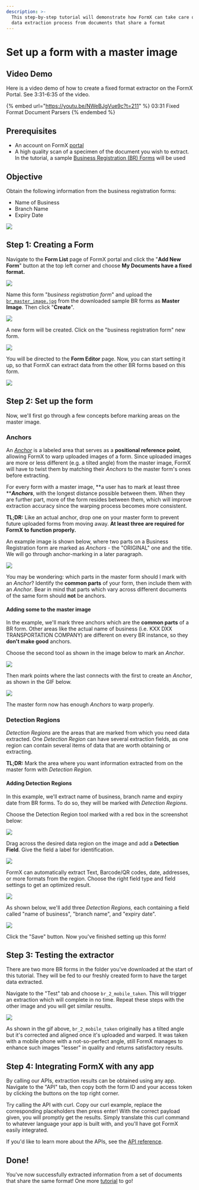 ```yaml
---
description: >-
  This step-by-step tutorial will demonstrate how FormX can take care of the
  data extraction process from documents that share a format
---
```


# Set up a form with a master image

## Video Demo

Here is a video demo of how to create a fixed format extractor on the FormX Portal. See 3:31-6:35 of the video.

{% embed url="https://youtu.be/NWeBJgVue9c?t=211" %}
03:31 Fixed Format Document Parsers
{% endembed %}

## Prerequisites

* An account on FormX [portal](https://formextractor.oursky.com)
* A high quality scan of a specimen of the document you wish to extract. In the tutorial, a sample [Business Registration (BR) Forms](https://drive.google.com/drive/folders/12hSnSbN2JyY\_iwi3XAhBiMxpp1wCvHib?usp=sharing) will be used

## Objective

Obtain the following information from the business registration forms:&#x20;

* Name of Business
* Branch Name
* Expiry Date

![](../.gitbook/assets/sample-br-fields.jpg)

## Step 1: Creating a Form

Navigate to the **Form List** page of FormX portal and click the "**Add New Form**" button at the top left corner and choose **My Documents have a fixed format.**

![](<../.gitbook/assets/Add New Form.jpg>)

Name this form "_business registration form_" and upload the [`br_master_image.jpg`](https://drive.google.com/file/d/1YF3RddeqKW4J11vO9QhuiCOfWca9--Rh/view?usp=sharing) from the downloaded sample BR forms as **Master Image**. Then click "**Create**".

![](<../.gitbook/assets/Screenshot 2021-01-06 at 2.22.49 PM.png>)

A new form will be created. Click on the "business registration form" new form.

![](<../.gitbook/assets/Screenshot 2021-01-06 at 2.28.13 PM.png>)

You will be directed to the **Form Editor** page. Now, you can start setting it up, so that FormX can extract data from the other BR forms based on this form.

![](../.gitbook/assets/BR-Form.jpg)

## Step 2: Set up the form

Now, we'll first go through a few concepts before marking areas on the master image.

### Anchors

An [_Anchor_](../features/labeller/anchor.md) is a labeled area that serves as a **positional reference point**, allowing FormX to warp uploaded images of a form. Since uploaded images are more or less different (e.g. a tilted angle) from the master image, FormX will have to twist them by matching their _Anchors_ to the master form's ones before extracting.

For every form with a master image, **a user has to mark at least three **_**Anchors**_, with the longest distance possible between them. When they are further part, more of the form resides between them, which will improve extraction accuracy since the warping process becomes more consistent.&#x20;

**TL;DR:** Like an actual anchor, drop one on your master form to prevent future uploaded forms from moving away. **At least three are required for FormX to function properly.**

An example image is shown below, where two parts on a Business Registration form are marked as _Anchors_ - the "ORIGINAL" one and the title. We will go through anchor-marking in a later paragraph.

![](<../.gitbook/assets/Screenshot 2021-01-15 at 8.08.51 PM.png>)

You may be wondering: which parts in the master form should I mark with an _Anchor_? Identify the **common parts** of your form, then include them with an _Anchor_. Bear in mind that parts which vary across different documents of the same form should **not** be anchors.

#### Adding some to the master image

In the example, we'll mark three anchors which are the **common parts** of a BR form. Other areas like the actual name of business (i.e. KXX DXX TRANSPORTATION COMPANY) are different on every BR instance, so they **don't make good** anchors.

Choose the second tool as shown in the image below to mark an _Anchor_.

![](<../.gitbook/assets/Screenshot 2021-01-06 at 5.14.33 PM.png>)

Then mark points where the last connects with the first to create an _Anchor_, as shown in the GIF below.&#x20;

![](../.gitbook/assets/ezgif-7-aaa61b2b35b0.gif)

The master form now has enough _Anchors_ to warp properly.

### Detection Regions

_Detection Regions_ are the areas that are marked from which you need data extracted. One _Detection Region_ can have several extraction fields, as one region can contain several items of data that are worth obtaining or extracting.

**TL;DR:** Mark the area where you want information extracted from on the master form with _Detection Region._

#### Adding Detection Regions

In this example, we'll extract name of business, branch name and expiry date from BR forms. To do so, they will be marked with _Detection Regions_.

Choose the Detection Region tool marked with a red box in the screenshot below:

![](../.gitbook/assets/br-detection-region-tool.jpg)

Drag across the desired data region on the image and add a **Detection Field**. Give the field a label for identification.

![](<../.gitbook/assets/Detection Region - Name of Business-1.gif>)

FormX can automatically extract Text, Barcode/QR codes, date, addresses, or more formats from the region. Choose the right field type and field settings to get an optimized result.

![](<../.gitbook/assets/Detection Region - Name of Business-2.gif>)

As shown below, we'll add three _Detection Regions,_ each containing a field called "name of business", "branch name", and "expiry date".

![](../.gitbook/assets/ezgif-7-036dabcfb491.gif)

Click the "Save" button. Now you've finished setting up this form!

## Step 3: Testing the extractor

There are two more BR forms in the folder you've downloaded at the start of this tutorial. They will be fed to our freshly created form to have the target data extracted.

Navigate to the "Test" tab and choose `br_2_mobile_taken`. This will trigger an extraction which will complete in no time. Repeat these steps with the other image and you will get similar results.

![](../.gitbook/assets/ezgif-7-048fa1738870.gif)

As shown in the gif above, `br_2_mobile_taken` originally has a tilted angle but it's corrected and aligned once it's uploaded and warped. It was taken with a mobile phone with a not-so-perfect angle, still FormX manages to enhance such images "lesser" in quality and returns satisfactory results.&#x20;

## Step 4: Integrating FormX with any app

By calling our APIs, extraction results can be obtained using any app. Navigate to the "API" tab, then copy both the form ID and your access token by clicking the buttons on the top right corner.&#x20;

Try calling the API with curl. Copy our curl example, replace the corresponding placeholders then press enter! With the correct payload given, you will promptly get the results. Simply translate this curl command to whatever language your app is built with, and you'll have got FormX easily integrated.

If you'd like to learn more about the APIs, see the [API reference](../api-references/api-references-document-extraction.md).&#x20;

## Done!

You've now successfully extracted information from a set of documents that share the same format! One more [tutorial](set-up-a-form-without-master-image.md) to go!
